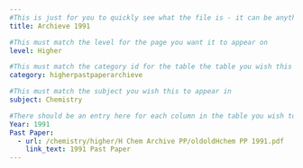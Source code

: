 ```yaml
---
#This is just for you to quickly see what the file is - it can be anything you want
title: Archieve 1991

#This must match the level for the page you want it to appear on
level: Higher

#This must match the category id for the table the table you wish this to appear in
category: higherpastpaperarchieve

#This must match the subject you wish this to appear in
subject: Chemistry

#There should be an entry here for each column in the table you wish to populate:
Year: 1991
Past Paper: 
  - url: /chemistry/higher/H Chem Archive PP/oldoldHchem PP 1991.pdf
    link_text: 1991 Past Paper
---
```

